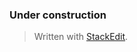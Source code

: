 
### Under construction

> Written with [StackEdit](https://stackedit.io/).
<!--stackedit_data:
eyJoaXN0b3J5IjpbLTIxMTY0NjkwMTBdfQ==
-->